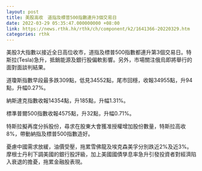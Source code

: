 ```yaml
---
layout: post
title: 美股高收　道指及標普500指數連升3個交易日
date: 2022-03-29 05:35:47.000000000 +08:00
link: https://news.rthk.hk/rthk/ch/component/k2/1641366-20220329.htm
categories: rthk
---
```


美股3大指數以接近全日高位收市，道指及標普500指數都連升第3個交易日。特斯拉(Tesla)急升，抵銷能源及銀行股偏軟影響。另外，市場關注俄烏即將舉行的面對面談判結果。

道瓊斯指數早段最多跌309點，低見34552點，尾市回穩，收報34955點，升94點，升幅0.27%。

納斯達克指數收報14354點，升185點，升幅1.31%。

標準普爾500指數收報4575點，升32點，升幅0.71%。

特斯拉擬再度分拆股份，尋求在股東大會獲准授權增加股份數量，特斯拉高收8%，帶動納指及標普500指數造好。

憂慮中國需求放緩，油價受壓，拖累雪佛龍及埃克森美孚分別跌近2%及近3%。摩根士丹利下調美國的銀行股評級，加上美國國債孳息率急升引發投資者對經濟陷入衰退的擔憂，拖累金融股表現。
